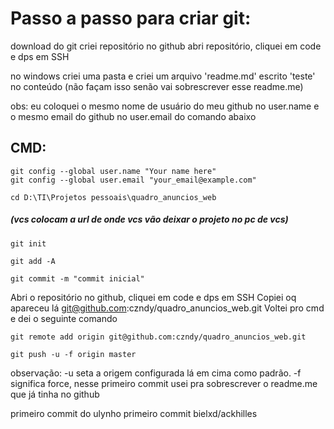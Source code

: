 # Passo a passo para criar git: 
download do git
criei repositório no github
abri repositório, cliquei em code e dps em SSH

no windows criei uma pasta e criei um arquivo 'readme.md' escrito 'teste' no conteúdo (não façam isso senão vai sobrescrever esse readme.me)

obs: eu coloquei o mesmo nome de usuário do meu github no user.name e o mesmo email do github no user.email do comando abaixo

## CMD:

```
git config --global user.name "Your name here"
git config --global user.email "your_email@example.com"

cd D:\TI\Projetos pessoais\quadro_anuncios_web
```
##### (vcs colocam a url de onde vcs vão deixar o projeto no pc de vcs)
```
git init

git add -A

git commit -m "commit inicial"
```

Abri o repositório no github, cliquei em code e dps em SSH
Copiei oq apareceu lá git@github.com:czndy/quadro_anuncios_web.git
Voltei pro cmd e dei o seguinte comando

```
git remote add origin git@github.com:czndy/quadro_anuncios_web.git

git push -u -f origin master
```
observação: -u seta a origem configurada lá em cima como padrão. -f significa force, nesse primeiro commit usei pra sobrescrever o readme.me que já tinha no github

primeiro commit do ulynho 
primeiro commit bielxd/ackhilles